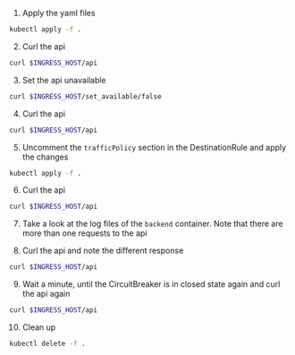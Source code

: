 1. Apply the yaml files
```bash
kubectl apply -f .
```

2. Curl the api 
```bash
curl $INGRESS_HOST/api
```

3. Set the api unavailable
```bash
curl $INGRESS_HOST/set_available/false
```

4. Curl the api 
```bash
curl $INGRESS_HOST/api
```

5. Uncomment the `trafficPolicy` section in the DestinationRule and apply the changes
```bash
kubectl apply -f .
```

6. Curl the api 
```bash
curl $INGRESS_HOST/api
```

7. Take a look at the log files of the `backend` container. Note that there are more than one requests to the api

8. Curl the api  and note the different response
```bash
curl $INGRESS_HOST/api
```

9. Wait a minute, until the CircuitBreaker is in closed state again and curl the api again
```bash
curl $INGRESS_HOST/api
```

10. Clean up
```bash
kubectl delete -f .
```
